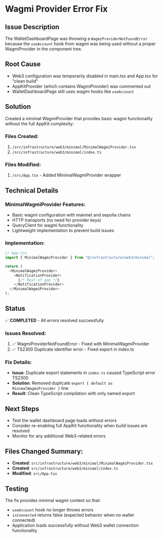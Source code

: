 # Wagmi Provider Error Fix

## Issue Description
The WalletDashboardPage was throwing a `WagmiProviderNotFoundError` because the `useAccount` hook from wagmi was being used without a proper WagmiProvider in the component tree.

## Root Cause
- Web3 configuration was temporarily disabled in main.tsx and App.tsx for "clean build"
- AppKitProvider (which contains WagmiProvider) was commented out
- WalletDashboardPage still uses wagmi hooks like `useAccount`

## Solution
Created a minimal WagmiProvider that provides basic wagmi functionality without the full AppKit complexity:

### Files Created:
1. `/src/infrastructure/web3/minimal/MinimalWagmiProvider.tsx`
2. `/src/infrastructure/web3/minimal/index.ts`

### Files Modified:
1. `/src/App.tsx` - Added MinimalWagmiProvider wrapper

## Technical Details

### MinimalWagmiProvider Features:
- Basic wagmi configuration with mainnet and sepolia chains
- HTTP transports (no need for provider keys)
- QueryClient for wagmi functionality
- Lightweight implementation to prevent build issues

### Implementation:
```typescript
// App.tsx
import { MinimalWagmiProvider } from "@/infrastructure/web3/minimal";

return (
  <MinimalWagmiProvider>
    <NotificationProvider>
      {/* Rest of app */}
    </NotificationProvider>
  </MinimalWagmiProvider>
);
```

## Status
✅ **COMPLETED** - All errors resolved successfully

### Issues Resolved:
1. ✅ WagmiProviderNotFoundError - Fixed with MinimalWagmiProvider
2. ✅ TS2300 Duplicate identifier error - Fixed export in index.ts

### Fix Details:
- **Issue**: Duplicate export statements in `index.ts` caused TypeScript error TS2300
- **Solution**: Removed duplicate `export { default as MinimalWagmiProvider }` line
- **Result**: Clean TypeScript compilation with only named export

## Next Steps
- Test the wallet dashboard page loads without errors
- Consider re-enabling full AppKit functionality when build issues are resolved
- Monitor for any additional Web3-related errors

## Files Changed Summary:
- **Created**: `src/infrastructure/web3/minimal/MinimalWagmiProvider.tsx`
- **Created**: `src/infrastructure/web3/minimal/index.ts`  
- **Modified**: `src/App.tsx`

## Testing
The fix provides minimal wagmi context so that:
- `useAccount` hook no longer throws errors
- `isConnected` returns false (expected behavior when no wallet connected)
- Application loads successfully without Web3 wallet connection functionality
